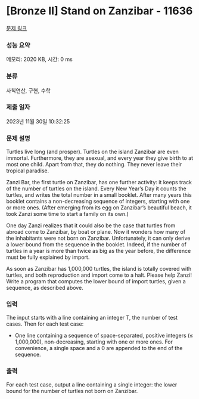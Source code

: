 # [Bronze II] Stand on Zanzibar - 11636 

[문제 링크](https://www.acmicpc.net/problem/11636) 

### 성능 요약

메모리: 2020 KB, 시간: 0 ms

### 분류

사칙연산, 구현, 수학

### 제출 일자

2023년 11월 30일 10:32:25

### 문제 설명

<p>Turtles live long (and prosper). Turtles on the island Zanzibar are even immortal. Furthermore, they are asexual, and every year they give birth to at most one child. Apart from that, they do nothing. They never leave their tropical paradise.</p>

<p>Zanzi Bar, the first turtle on Zanzibar, has one further activity: it keeps track of the number of turtles on the island. Every New Year’s Day it counts the turtles, and writes the total number in a small booklet. After many years this booklet contains a non-decreasing sequence of integers, starting with one or more ones. (After emerging from its egg on Zanzibar’s beautiful beach, it took Zanzi some time to start a family on its own.)</p>

<p>One day Zanzi realizes that it could also be the case that turtles from abroad come to Zanzibar, by boat or plane. Now it wonders how many of the inhabitants were not born on Zanzibar. Unfortunately, it can only derive a lower bound from the sequence in the booklet. Indeed, if the number of turtles in a year is more than twice as big as the year before, the difference must be fully explained by import.</p>

<p>As soon as Zanzibar has 1,000,000 turtles, the island is totally covered with turtles, and both reproduction and import come to a halt. Please help Zanzi! Write a program that computes the lower bound of import turtles, given a sequence, as described above.</p>

### 입력 

 <p>The input starts with a line containing an integer T, the number of test cases. Then for each test case:</p>

<ul>
	<li>One line containing a sequence of space-separated, positive integers (≤ 1,000,000), non-decreasing, starting with one or more ones. For convenience, a single space and a 0 are appended to the end of the sequence.</li>
</ul>

### 출력 

 <p>For each test case, output a line containing a single integer: the lower bound for the number of turtles not born on Zanzibar.</p>

